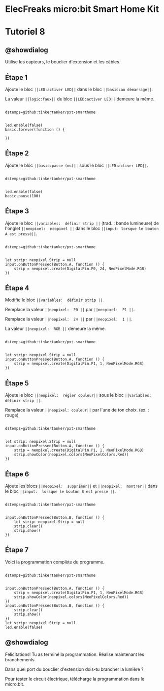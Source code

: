 # ElecFreaks micro:bit Smart Home Kit

# Tutoriel 8

## @showdialog

Utilise les capteurs, le bouclier d'extension et les câbles.

## Étape 1

Ajoute le bloc ``||LED:activer LED||`` dans le bloc ``||basic:au démarrage||``.

La valeur ``||logic:faux||`` du bloc ``||LED:activer LED||`` demeure la même.

```package

dstemps=github:tinkertanker/pxt-smarthome

```

```blocks

led.enable(false)
basic.forever(function () {
	
})

```

## Étape 2

Ajoute le bloc ``||basic:pause (ms)||`` sous le bloc ``||LED:activer LED||``.

```package

dstemps=github:tinkertanker/pxt-smarthome

```

```blocks

led.enable(false)
basic.pause(100)

```

## Étape 3

Ajoute le bloc ``||variables:  définir strip ||`` (trad. : bande lumineuse) de l'onglet ``||neopixel:  neopixel ||`` dans le bloc ``||input: lorsque le bouton A est pressé||``.

```package

dstemps=github:tinkertanker/pxt-smarthome

```

```blocks

let strip: neopixel.Strip = null
input.onButtonPressed(Button.A, function () {
    strip = neopixel.create(DigitalPin.P0, 24, NeoPixelMode.RGB)
})

```

## Étape 4

Modifie le bloc ``||variables:  définir strip ||``.

Remplace la valeur ``||neopixel:  P0 ||`` par ``||neopixel:  P1 ||``.

Remplace la valeur ``||neopixel:  24 ||`` par  ``||neopixel:  1 ||``.

La valeur ``||neopixel:  RGB ||`` demeure la même.

```package

dstemps=github:tinkertanker/pxt-smarthome

```

```blocks

let strip: neopixel.Strip = null
input.onButtonPressed(Button.A, function () {
    strip = neopixel.create(DigitalPin.P1, 1, NeoPixelMode.RGB)
})

```

## Étape 5

Ajoute le bloc ``||neopixel:  régler couleur||`` sous le bloc ``||variables:  définir strip ||``.

Remplace la valeur ``||neopixel: couleur||`` par l'une de ton choix. (ex. : rouge)

```package

dstemps=github:tinkertanker/pxt-smarthome

```

```blocks

let strip: neopixel.Strip = null
input.onButtonPressed(Button.A, function () {
    strip = neopixel.create(DigitalPin.P1, 1, NeoPixelMode.RGB)
    strip.showColor(neopixel.colors(NeoPixelColors.Red))
})

```

## Étape 6

Ajoute les blocs ``||neopixel:  supprimer||`` et ``||neopixel:  montrer||`` dans le bloc ``||input:  lorsque le bouton B est pressé ||``.


```package

dstemps=github:tinkertanker/pxt-smarthome

```

```blocks

input.onButtonPressed(Button.B, function () {
    let strip: neopixel.Strip = null
    strip.clear()
    strip.show()
})

```

## Étape 7

Voici la programmation complète du programme.

```package

dstemps=github:tinkertanker/pxt-smarthome

```

```blocks

input.onButtonPressed(Button.A, function () {
    strip = neopixel.create(DigitalPin.P1, 1, NeoPixelMode.RGB)
    strip.showColor(neopixel.colors(NeoPixelColors.Red))
})
input.onButtonPressed(Button.B, function () {
    strip.clear()
    strip.show()
})
let strip: neopixel.Strip = null
led.enable(false)

```

## @showdialog 

Félicitations! Tu as terminé la programmation. Réalise maintenant les branchements.

Dans quel port du bouclier d'extension dois-tu brancher la lumière ?

Pour tester le circuit électrique, télécharge la programmation dans le micro:bit.